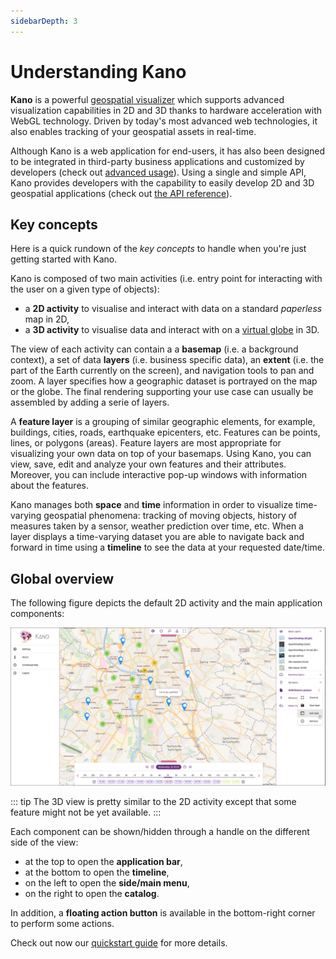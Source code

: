 ```yaml
---
sidebarDepth: 3
---
```


# Understanding Kano

**Kano** is a powerful [geospatial visualizer](https://en.wikipedia.org/wiki/Geovisualization) which supports advanced visualization capabilities in 2D and 3D thanks to hardware acceleration with WebGL technology. Driven by today's most advanced web technologies, it also enables tracking of your geospatial assets in real-time.

Although Kano is a web application for end-users, it has also been designed to be integrated in third-party business applications and customized by developers (check out [advanced usage](./advanced-usage.md)). Using a single and simple API, Kano provides developers with the capability to easily develop 2D and 3D geospatial applications (check out [the API reference](../reference/api.md)).

## Key concepts

Here is a quick rundown of the *key concepts* to handle when you're just getting started with Kano.

Kano is composed of two main activities (i.e. entry point for interacting with the user on a given type of objects):
* a **2D activity** to visualise and interact with data on a standard *paperless* map in 2D,
* a **3D activity** to visualise data and interact with on a [virtual globe](https://en.wikipedia.org/wiki/Virtual_globe) in 3D.

The view of each activity can contain a a **basemap** (i.e. a background context), a set of data **layers** (i.e. business specific data), an **extent** (i.e. the part of the Earth currently on the screen), and navigation tools to pan and zoom. A layer specifies how a geographic dataset is portrayed on the map or the globe. The final rendering supporting your use case can usually be assembled by adding a serie of layers.

A **feature layer** is a grouping of similar geographic elements, for example, buildings, cities, roads, earthquake epicenters, etc. Features can be points, lines, or polygons (areas). Feature layers are most appropriate for visualizing your own data on top of your basemaps. Using Kano, you can view, save, edit and analyze your own features and their attributes. Moreover, you can include interactive pop-up windows with information about the features.

Kano manages both **space** and **time** information in order to visualize time-varying geospatial phenomena: tracking of moving objects, history of measures taken by a sensor, weather prediction over time, etc. When a layer displays a time-varying dataset you are able to navigate back and forward in time using a **timeline** to see the data at your requested date/time.

## Global overview

The following figure depicts the default 2D activity and the main application components:

![Components](./../assets/kano-components.png)

::: tip
The 3D view is pretty similar to the 2D activity except that some feature might not be yet available.
:::

Each component can be shown/hidden through a handle on the different side of the view:
* at the top to open the **application bar**,
* at the bottom to open the **timeline**,
* on the left to open the **side/main menu**,
* on the right to open the **catalog**.

In addition, a **floating action button** <i class="las la-chevron-up la-2x"></i> is available in the bottom-right corner to perform some actions.

Check out now our [quickstart guide](./getting-started.md) for more details.
